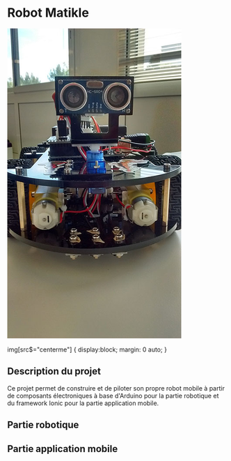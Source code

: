 # Robot Matikle

![alt text](https://github.com/Steffy29/matikle/blob/master/docs/Robot_Matikle.jpg?style=centerme "Robot Matikle")

img[src$="centerme"] {
  display:block;
  margin: 0 auto;
}

## Description du projet

Ce projet permet de construire et de piloter son propre robot mobile à partir de composants électroniques à base d'Arduino pour la partie robotique et du framework Ionic pour la partie application mobile.

## Partie robotique

## Partie application mobile
